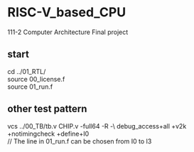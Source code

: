 # RISC-V_based_CPU
111-2 Computer Architecture Final project

## start  
cd ../01_RTL/  
source 00_license.f  
source 01_run.f  


## other test pattern  
vcs ../00_TB/tb.v CHIP.v -full64 -R -\ debug_access+all +v2k +notimingcheck +define+I0   
// The line in 01_run.f can be chosen from I0 to I3


